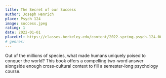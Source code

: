 ```yaml
---
title: The Secret of our Success
author: Joseph Henrich
place: Psych 124
image: success.jpeg
rating: 1
date: 2022-01-01
placeUrl: https://classes.berkeley.edu/content/2022-spring-psych-124-001-lec-001
# genres:
---
```


Out of the millions of species, what made humans uniquely poised to conquer the world? This book offers a compelling two-word answer alongside enough cross-cultural context to fill a semester-long psychology course.
